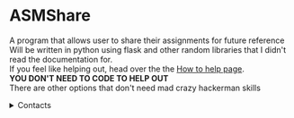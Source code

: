 # ASMShare
A program that allows user to share their assignments for future reference<br>
Will be written in python using flask and other random libraries that I didn't read the documentation for.
<br>
If you feel like helping out, head over the the [How to help page](https://github.com/ReCore-sys/ASMShare/blob/main/HowToHelp.md). <br><strong>YOU DON'T NEED TO CODE TO HELP OUT</STRONG><br>There are other options that don't need mad crazy hackerman skills

<details>
<summary>Contacts</summary>
<br>
- Discord: ReCore#6006 <br>
- Insta: MyLast9BrainCells <br>
- Reddit (Regrettably): u/NuclearMagpie <br>
- Phone: 452 044 922 <br>
- Email: shor0124@asms.sa.edu.au
</details>
